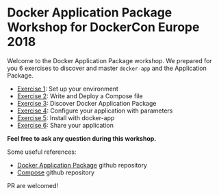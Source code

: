 # Docker Application Package Workshop for DockerCon Europe 2018

Welcome to the Docker Application Package workshop. We prepared for you 6 exercises to discover and master `docker-app` and the Application Package.

* [Exercise 1](exercises/exercise_1/README.md): Set up your environment
* [Exercise 2](exercises/exercise_2/README.md): Write and Deploy a Compose file
* [Exercise 3](exercises/exercise_3/README.md): Discover Docker Application Package
* [Exercise 4](exercises/exercise_4/README.md): Configure your application with parameters
* [Exercise 5](exercises/exercise_5/README.md): Install with docker-app
* [Exercise 6](exercises/exercise_6/README.md): Share your application

**Feel free to ask any question during this workshop.**

Some useful references:
* [Docker Application Package](https://github.com/docker/app) github repository
* [Compose](https://github.com/docker/compose) github repository

PR are welcomed!